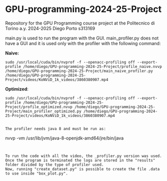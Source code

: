 # GPU-programming-2024-25-Project
Repository for the GPU Programming course project at the Politecnico di Torino a.y. 2024-2025
Diego Porto
s313169

main.py is used to run the program with the GUI.
main_profiler.py does not have a GUI and it is used only with the profiler with the following command:

**Naive:**
```
sudo /usr/local/cuda/bin/nvprof -f --openacc-profiling off --export-profile /home/diego/GPU-programming-2024-25-Project/profile_naive.nvvp /home/diego/GPU-programming-2024-25-Project/main_naive_profiler.py /home/diego/GPU-programming-2024-25-Project/videos/KoNViD_1k_videos/3860380907.mp4
```

**Optimized**:
```
sudo /usr/local/cuda/bin/nvprof -f --openacc-profiling off --export-profile /home/diego/GPU-programming-2024-25-Project/profile_optimized.nvvp /home/diego/GPU-programming-2024-25-Project/main_profiler_optimized.py /home/diego/GPU-programming-2024-25-Project/videos/KoNViD_1k_videos/3860380907.mp4
```


```

The profiler needs java 8 and must be run as:
```
nvvp -vm /usr/lib/jvm/java-8-openjdk-amd64/jre/bin/java
```


To run the code with all the video, the _profiler.py version was used. 
Once the program is terminated the logs are stored in the "results" folder divided by the type of profiler used.
Now, running "create_dataset.py" is possible to create the file .data to use inside "box_plot.py".
